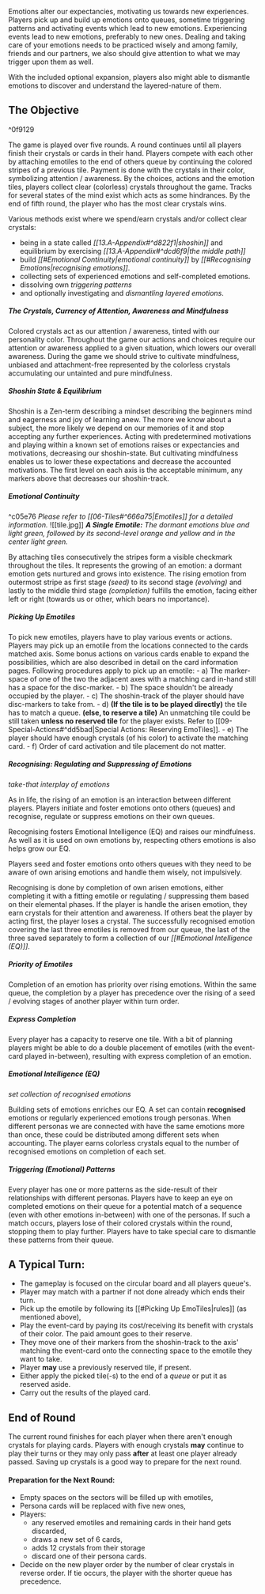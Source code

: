 Emotions alter our expectancies, motivating us towards new experiences. Players pick up and build up emotions onto queues, sometime triggering patterns and activating events which lead to new emotions. Experiencing events lead to new emotions, preferably to new ones. Dealing and taking care of your emotions needs to be practiced wisely and among family, friends and our partners, we also should give attention to what we may trigger upon them as well.

With the included optional expansion, players also might able to dismantle emotions to discover and understand the layered-nature of them.

## The Objective
^0f9129

The game is played over five rounds. A round continues until all players finish their crystals or cards in their hand. Players compete with each other by attaching emotiles to the end of others queue by continuing the colored stripes of a previous tile. Payment is done with the crystals in their color, symbolizing attention / awareness. By the choices, actions and the emotion tiles, players collect clear (colorless) crystals throughout the game. Tracks for several states of the mind exist which acts as some hindrances. By the end of fifth round, the player who has the most clear crystals wins.

Various methods exist where we spend/earn crystals and/or collect clear crystals:
- being in a state called *[[13.A-Appendix#^d822f1|shoshin]]* and equilibrium by exercising *[[13.A-Appendix#^dcd6f9|the middle path]]*
- build *[[#Emotional Continuity|emotional continuity]]* by *[[#Recognising Emotions|recognising emotions]]*.
- collecting sets of experienced emotions and self-completed emotions.
- dissolving own *triggering patterns*
- and optionally investigating and *dismantling layered emotions*.
##### The Crystals, Currency of Attention, Awareness and Mindfulness

Colored crystals act as our attention / awareness, tinted with our personality color. Throughout the game our actions and choices require our attention or awareness applied to a given situation, which lowers our overall awareness. 
During the game we should strive to cultivate mindfulness, unbiased and attachment-free represented by the colorless crystals accumulating our untainted and pure mindfulness. 
##### *Shoshin State & Equilibrium*

Shoshin is a Zen-term describing a mindset describing the beginners mind and eagerness and joy of learning anew. The more we know about a subject, the more likely we depend on our memories of it and stop accepting any further experiences.
Acting with predetermined motivations and playing within a known set of emotions raises or expectancies and motivations, decreasing our shoshin-state. But cultivating mindfulness enables us to lower these expectations and decrease the accounted motivations. The first level on each axis is the acceptable minimum, any markers above that decreases our shoshin-track.
##### *Emotional Continuity*
^c05e76
*Please refer to [[06-Tiles#^666a75|Emotiles]] for a detailed information.*
![[tile.jpg]]
***A Single Emotile:** The dormant emotions blue and light green, followed by its second-level orange and yellow and in the center light green.*

By attaching tiles consecutively the stripes form a visible checkmark throughout the tiles. It represents the growing of an emotion: a dormant emotion gets nurtured and grows into existence. The rising emotion from outermost stripe as first stage *(seed)* to its second stage *(evolving)* and lastly to the middle third stage *(completion)* fulfills the emotion, facing either left or right (towards us or other, which bears no importance).
##### Picking Up Emotiles

To pick new emotiles, players have to play various events or actions. Players may pick up an emotile from the locations connected to the cards matched axis. Some bonus actions on various cards enable to expand the possibilities, which are also described in detail on the card information pages. Following procedures apply to pick up an emotile:
	- a) The marker-space of one of the two the adjacent axes with a matching card in-hand still has a space for the disc-marker.
	- b) The space shouldn't be already occupied by the player.
	- c) The shoshin-track of the player should have disc-markers to take from.
	- d) **(If the tile is to be played directly)** the tile has to match a queue.
		**(else, to reserve a tile)** An unmatching tile could be still taken **unless no reserved tile** for the player exists. Refer to [[09-Special-Actions#^dd5bad|Special Actions: Reserving EmoTiles]].
	- e) The player should have enough crystals (of his color) to activate the matching card.
	- f) Order of card activation and tile placement do not matter.
##### Recognising: Regulating and Suppressing of Emotions
*take-that interplay of emotions*

As in life, the rising of an emotion is an interaction between different players. Players initiate and foster emotions onto others (queues) and recognise, regulate or suppress emotions on their own queues.

Recognising fosters Emotional Intelligence (EQ) and raises our mindfulness. As well as it is used on own emotions by, respecting others emotions is also helps grow our EQ. 

Players seed and foster emotions onto others queues with they need to be aware of own arising emotions and handle them wisely, not impulsively. 

Recognising is done by completion of own arisen emotions, either completing it with a fitting emotile or regulating / suppressing them based on their elemental phases. If the player is handle the arisen emotion, they earn crystals for their attention and awareness. If others beat the player by acting first, the player loses a crystal. The successfully recognised emotion covering the last three emotiles is removed from our queue, the last of the three saved separately to form a collection of our *[[#Emotional Intelligence (EQ)]]*.
##### *Priority of Emotiles*

Completion of an emotion has priority over rising emotions. Within the same queue, the completion by a player has precedence over the rising of a seed / evolving stages of another player within turn order.
##### *Express Completion*

Every player has a capacity to reserve one tile. With a bit of planning players might be able to do a double placement of emotiles (with the event-card played in-between), resulting with express completion of an emotion.
##### Emotional Intelligence (EQ)
*set collection of recognised emotions*

Building sets of emotions enriches our EQ. A set can contain **recognised** emotions or  regularly experienced emotions trough personas. When different personas we are connected with have the same emotions more than once, these could be distributed among different sets when accounting. The player earns colorless crystals equal to the number of recognised emotions on completion of each set.
##### *Triggering (Emotional) Patterns*

Every player has one or more patterns as the side-result of their relationships with different personas. Players have to keep an eye on completed emotions on their queue for a potential match of a sequence (even with other emotions in-between) with one of the personas. If such a match occurs, players lose of their colored crystals within the round, stopping them to play further. Players have to take special care to dismantle these patterns from their queue.
## A Typical Turn:

- The gameplay is focused on the circular board and all players queue's.
- Player may match with a partner if not done already which ends their turn.
- Pick up the emotile by following its [[#Picking Up EmoTiles|rules]] (as mentioned above), 
- Play the event-card by paying its cost/receiving its benefit with crystals of their color. The paid amount goes to their reserve.
- They move one of their markers from the shoshin-track to the axis' matching the event-card onto the connecting space to the emotile they want to take.
- Player **may** use a previously reserved tile, if present.
- Either apply the picked tile(-s) to the end of a *queue* or put it as reserved aside.
- Carry out the results of the played card. 
## End of Round

The current round finishes for each player when there aren't enough crystals for playing cards. Players with enough crystals **may** continue to play their turns or they may only pass **after** at least one player already passed. Saving up crystals is a good way to prepare for the next round.
#### Preparation for the Next Round:

- Empty spaces on the sectors will be filled up with emotiles,
- Persona cards will be replaced with five new ones, 
- Players:
	- any reserved emotiles and remaining cards in their hand gets discarded,
	- draws a new set of 6 cards,
	- adds 12 crystals from their storage
	- discard one of their persona cards.
- Decide on the new player order by the number of clear crystals in reverse order. If tie occurs, the player with the shorter queue has precedence. 